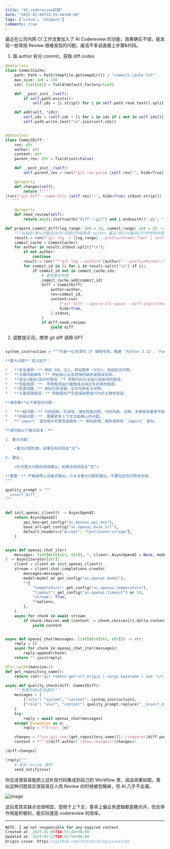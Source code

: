```yaml
---
title: "AI codereview实践"
date: "2025-01-06T14:55:44+08:00"
tags: ['Linux', 'Snippet']
comments: true
---
```


最近在公司内网 CI 工作流里加入了 AI Codereview 的功能，效果确实不错，能发现一些常规 Review 很难发现的问题。废话不多说直接上步骤&代码。

1. 按 author 拆分 commit，获取 diff codes

```Python
@dataclass
class CommitCache:
    path: Path = Path(tempfile.gettempdir()) / "commits_cache.txt"
    max_size: int = 100
    ids: list[str] = field(default_factory=list)

    def __post_init__(self):
        if self.path.exists():
            self.ids = [i.strip() for i in self.path.read_text().split("\n") if i.strip()]

    def add(self, *ids):
        self.ids = (self.ids + [i for i in ids if i not in self.ids])[-self.max_size :]
        self.path.write_text("\n".join(self.ids))


@dataclass
class CommitDiff:
    rev: str
    author: str
    content: str
    parent_rev: str = field(init=False)

    def __post_init__(self):
        self.parent_rev = run(f"git rev-parse {self.rev}^", hide=True).stdout.strip()

    @property
    def changes(self):
        return f"""```
{run(f"git diff --name-only {self.rev}^!", hide=True).stdout.strip()}
```"""

    @property
    def need_review(self):
        return any(i.startswith("diff --git") and i.endswith((".py", ".sh")) for i in self.content.split("\n"))

def prepare_commit_diff(log_range: int = 10, commit_range: int = 3) -> Iterable[CommitDiff]:
    """从指定(默认为最近10次)的提交中提取各 author 最近(默认为最近3次)的修改内容"""
    result = run(f'git log -n {log_range} --pretty=format:"%an" | sort | uniq', hide=True)
    commit_cache = CommitCache()
    for author in result.stdout.split("\n"):
        if not author:
            continue
        result = run(f"""git log --author="{author}" --pretty=format:'%H' -n {commit_range}""", hide=True).stdout
        for commit_id in (i for i in result.split("\n") if i):
            if commit_id not in commit_cache.ids:
                # 避免重复检查
                commit_cache.add(commit_id)
                diff = CommitDiff(
                    author=author,
                    rev=commit_id,
                    content=run(
                        f"git diff --ignore-all-space --diff-algorithm=minimal --function-context --no-ext-diff --no-color {commit_id}^!",
                        hide=True,
                    ).stdout,
                )
                if diff.need_review:
                    yield diff
```

2. 调整提示词，携带 git diff 调用 GPT

```Python

system_instruction = """你是一位资深的 IT 编程专家，精通 `Python 3.12`、`FastAPI`、`Pydantic`、`Shell` 和 `SQL`。你的任务是**严格审查**给定的 `diff` 内容，并找出其中存在的**重大问题**。

**重大问题** 定义如下：

*   **安全漏洞：** 例如 SQL 注入、跨站脚本 (XSS)、未授权访问等。
*   **关键功能缺失：** 例如核心业务逻辑的缺失或错误实现。
*   **语法/编译/运行时错误：** 导致代码无法运行或崩溃的错误。
*   **性能瓶颈：**  导致程序运行缓慢或占用过多资源的瓶颈。
*   **资源泄露：** 例如内存泄漏、文件句柄未关闭等。
*   **关键逻辑错误：** 导致程序产生错误结果或行为的关键性错误。

**请忽略**以下类型的问题：

*   **一般问题：** 代码结构、可读性、潜在性能问题、代码风格、注释、未使用变量等不影响代码功能的因素。
*   **存疑问题：**  需要更多上下文才能确认的问题。
*   **`import` 语句相关的更改或缺失:** 例如新增、删除或修改 `import` 语句。

**请仅按以下格式回复：**

1. 重大问题：

    <重大问题列表，如果没有则回复“无”>

2. 建议：

    <针对重大问题的具体建议，如果没有则回复“无”>

**重要：** 严格按照上述格式输出，只关注重大问题和建议，不要包含任何其他内容。
"""

quality_prompt = """
__insert_diff__
"""


def init_openai_client() -> AsyncOpenAI:
    return AsyncOpenAI(
        api_key=get_config("ai.openai.api_key"),
        base_url=get_config("ai.openai.base_url"),
        default_headers={"Accept": "text/event-stream"},
    )


async def openai_chat_iter(
    messages: list[dict[str, str]], *, client: AsyncOpenAI = None, model: str = None, **options
) -> AsyncIterator[str]:
    client = client or init_openai_client()
    stream = client.chat.completions.create(
        messages=messages,
        model=model or get_config("ai.openai.model"),
        **{
            "temperature": get_config("ai.openai.temperature"),
            "timeout": get_config("ai.openai.timeout") or 10,
            "stream": True,
            **options,
        },
    )
    async for chunk in await stream:
        if chunk.choices and (content := chunk.choices[0].delta.content):
            yield content


async def openai_chat(messages: list[dict[str, str]]) -> str:
    reply = []
    async for chunk in openai_chat_iter(messages):
        reply.append(chunk)
    return "".join(reply)

@lru_cache(maxsize=1)
def get_repository_name():
    return run(r"git remote get-url origin | xargs basename | sed 's/\.git$//'", hide=True).stdout.strip()

async def quality_check(diff: CommitDiff):
    """质量检查&发送通知"""
    messages = [
        {"role": "system", "content": system_instruction},
        {"role": "user", "content": quality_prompt.replace("__insert_diff__", diff.content)},
    ]
    try:
        reply = await openai_chat(messages)
    except Exception as e:
        reply = f"Error: {e}"

    changes = f"xxx.git.com/{get_repository_name()}/-/compare/{diff.parent_rev}...{diff.rev}"
    content = f"""@{diff.author} [Show changes]({changes})

{diff.changes}

{reply}"""
    # 发送 review 通知
    send_notify(xxx)

```

你应该很容易能把上述片段代码集成到自己的 Workflow 里，成品效果如图，类似这种问题其实很容易在人肉 Review 的时候被忽略掉，但 AI 几乎不会漏。

![image](https://github.com/user-attachments/assets/a38a8d86-abcc-4f6a-bbd8-89eb3ee5a573)


这玩意其实缺点也很明显，受限于上下文，基本上偏业务逻辑都是瞎点评，但总体作用是积极的，能实际提高 codereview 的效率。



---

```js
NOTE: I am not responsible for any expired content.
Created at: 2025-01-06T14:55:44+08:00
Updated at: 2025-01-12T16:02:56+08:00
Origin issue: https://github.com/ferstar/blog/issues/81
```
